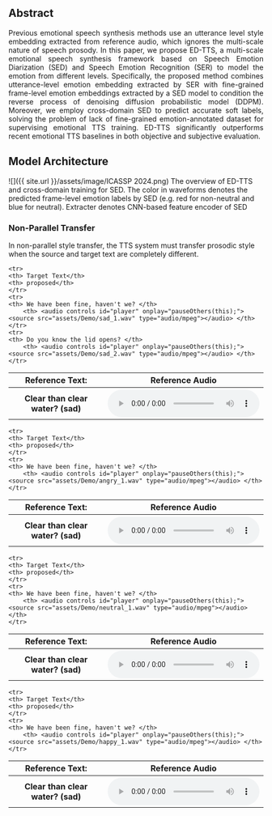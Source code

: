 <!-- <p align="justify">
In this post, we show the demo of ED-TTS: Multi-Scale Emotion Modeling using Cross-Domain Emotion Diarization for Emotional Speech Synthesis
</p> -->

## Abstract
<p align="justify">
Previous emotional speech synthesis methods use an utterance level style embedding extracted from reference audio, which ignores the multi-scale nature of speech prosody. In this paper, we propose ED-TTS, a multi-scale emotional speech synthesis framework based on Speech Emotion Diarization (SED) and Speech Emotion Recognition (SER) to model the emotion from different levels. Specifically, the proposed method combines utterance-level emotion embedding extracted by SER with fine-grained frame-level emotion embeddings extracted by a SED model to condition the reverse process of denoising diffusion probabilistic model (DDPM). Moreover, we employ cross-domain SED to predict accurate soft labels, solving the problem of lack of fine-grained emotion-annotated dataset for supervising emotional TTS training. ED-TTS significantly outperforms recent emotional TTS baselines in both objective and subjective evaluation.
</p>

## Model Architecture

![]({{ site.url }}/assets/image/ICASSP 2024.png) 
The overview of ED-TTS and cross-domain training for SED. The color in waveforms denotes the predicted frame-level emotion labels by SED (e.g. red for non-neutral and blue for neutral). Extracter denotes CNN-based feature encoder of SED 


### Non-Parallel Transfer
In non-parallel style transfer, the TTS system must transfer prosodic style when the source and target text are completely different.

<table>
    <tr>
	<th> Reference Text:</th>
	<th> Reference Audio</th>
    </tr>
    <tr>
       	<th> Clear than clear water? (sad) </th>
       	<th> <audio controls id="player" onplay="pauseOthers(this);"><source src="assets/Demo/ref_sad.wav" type="audio/mpeg"></audio> </th>
    </tr>
	
    <tr>
	<th> Target Text</th>
	<th> proposed</th>
    </tr>
    <tr>
	<th> We have been fine, haven't we? </th>
       	<th> <audio controls id="player" onplay="pauseOthers(this);"><source src="assets/Demo/sad_1.wav" type="audio/mpeg"></audio> </th>
    </tr>
    <tr>
	<th> Do you know the lid opens? </th>
       	<th> <audio controls id="player" onplay="pauseOthers(this);"><source src="assets/Demo/sad_2.wav" type="audio/mpeg"></audio> </th>
    </tr>
</table>	



<table>
    <tr>
	<th> Reference Text:</th>
	<th> Reference Audio</th>
    </tr>
    <tr>
       	<th> Clear than clear water? (sad) </th>
       	<th> <audio controls id="player" onplay="pauseOthers(this);"><source src="assets/Demo/ref_angry.wav" type="audio/mpeg"></audio> </th>
    </tr>
	
    <tr>
	<th> Target Text</th>
	<th> proposed</th>
    </tr>
    <tr>
	<th> We have been fine, haven't we? </th>
       	<th> <audio controls id="player" onplay="pauseOthers(this);"><source src="assets/Demo/angry_1.wav" type="audio/mpeg"></audio> </th>
    </tr>
</table>

<table>
    <tr>
	<th> Reference Text:</th>
	<th> Reference Audio</th>
    </tr>
    <tr>
       	<th> Clear than clear water? (sad) </th>
       	<th> <audio controls id="player" onplay="pauseOthers(this);"><source src="assets/Demo/ref_neutral.wav" type="audio/mpeg"></audio> </th>
    </tr>
	
    <tr>
	<th> Target Text</th>
	<th> proposed</th>
    </tr>
    <tr>
	<th> We have been fine, haven't we? </th>
       	<th> <audio controls id="player" onplay="pauseOthers(this);"><source src="assets/Demo/neutral_1.wav" type="audio/mpeg"></audio> </th>
    </tr>
</table>

<table>
    <tr>
	<th> Reference Text:</th>
	<th> Reference Audio</th>
    </tr>
    <tr>
       	<th> Clear than clear water? (sad) </th>
       	<th> <audio controls id="player" onplay="pauseOthers(this);"><source src="assets/Demo/ref_happy.wav" type="audio/mpeg"></audio> </th>
    </tr>
	
    <tr>
	<th> Target Text</th>
	<th> proposed</th>
    </tr>
    <tr>
	<th> We have been fine, haven't we? </th>
       	<th> <audio controls id="player" onplay="pauseOthers(this);"><source src="assets/Demo/happy_1.wav" type="audio/mpeg"></audio> </th>
    </tr>
</table>
